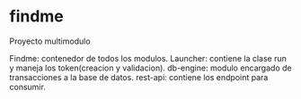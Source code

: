 # findme

Proyecto multimodulo

Findme: contenedor de todos los modulos.
Launcher: contiene la clase run y maneja los token(creacion y validacion).
db-engine: modulo encargado de transacciones a la base de datos.
rest-api: contiene los endpoint para consumir.

